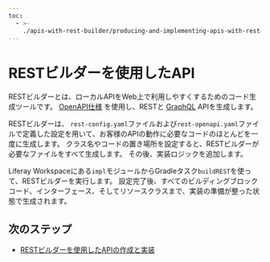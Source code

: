 ```yaml
---
toc:
  - >-
    ./apis-with-rest-builder/producing-and-implementing-apis-with-rest-builder.md
---
```

# RESTビルダーを使用したAPI

RESTビルダーとは、ローカルAPIをWeb上で利用しやすくするためのコード生成ツールです。 [OpenAPI仕様](https://www.openapis.org/) を使用し、RESTと [GraphQL](https://graphql.org/) APIを生成します。

RESTビルダーは、 `rest-config.yaml`ファイルおよび`rest-openapi.yaml`ファイルで定義した設定を用いて、お客様のAPIの動作に必要なコードのほとんどを一度に生成します。 クラス名やコードの置き場所を設定すると、RESTビルダーが必要なファイルをすべて生成します。 その後、実装ロジックを追加します。

Liferay Workspaceにある`impl`モジュールからGradleタスク`buildREST`を使って、RESTビルダーを実行します。 設定完了後、すべてのビルディングブロックコード、インターフェース、そしてリソースクラスまで、実装の準備が整った状態で生成されます。

## 次のステップ

- [RESTビルダーを使用したAPIの作成と実装](./apis-with-rest-builder/producing-and-implementing-apis-with-rest-builder.md)
